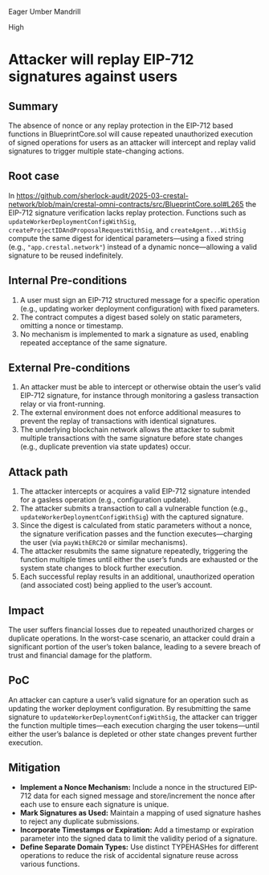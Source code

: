 Eager Umber Mandrill

High

# Attacker will replay EIP-712 signatures against users

## Summary
The absence of nonce or any replay protection in the EIP-712 based functions in BlueprintCore.sol  will cause repeated unauthorized execution of signed operations for users as an attacker will intercept and replay valid signatures to trigger multiple state-changing actions.

## Root case
In https://github.com/sherlock-audit/2025-03-crestal-network/blob/main/crestal-omni-contracts/src/BlueprintCore.sol#L265 the EIP-712 signature verification lacks replay protection. Functions such as `updateWorkerDeploymentConfigWithSig`, `createProjectIDAndProposalRequestWithSig`, and `createAgent...WithSig` compute the same digest for identical parameters—using a fixed string (e.g., `"app.crestal.network"`) instead of a dynamic nonce—allowing a valid signature to be reused indefinitely.

## Internal Pre-conditions
1. A user must sign an EIP-712 structured message for a specific operation (e.g., updating worker deployment configuration) with fixed parameters.
2. The contract computes a digest based solely on static parameters, omitting a nonce or timestamp.
3. No mechanism is implemented to mark a signature as used, enabling repeated acceptance of the same signature.

## External Pre-conditions
1. An attacker must be able to intercept or otherwise obtain the user’s valid EIP-712 signature, for instance through monitoring a gasless transaction relay or via front-running.
2. The external environment does not enforce additional measures to prevent the replay of transactions with identical signatures.
3. The underlying blockchain network allows the attacker to submit multiple transactions with the same signature before state changes (e.g., duplicate prevention via state updates) occur.

## Attack path
1. The attacker intercepts or acquires a valid EIP-712 signature intended for a gasless operation (e.g., configuration update).
2. The attacker submits a transaction to call a vulnerable function (e.g., `updateWorkerDeploymentConfigWithSig`) with the captured signature.
3. Since the digest is calculated from static parameters without a nonce, the signature verification passes and the function executes—charging the user (via `payWithERC20` or similar mechanisms).
4. The attacker resubmits the same signature repeatedly, triggering the function multiple times until either the user’s funds are exhausted or the system state changes to block further execution.
5. Each successful replay results in an additional, unauthorized operation (and associated cost) being applied to the user’s account.

## Impact
The user suffers financial losses due to repeated unauthorized charges or duplicate operations. In the worst-case scenario, an attacker could drain a significant portion of the user’s token balance, leading to a severe breach of trust and financial damage for the platform.

## PoC
An attacker can capture a user’s valid signature for an operation such as updating the worker deployment configuration. By resubmitting the same signature to `updateWorkerDeploymentConfigWithSig`, the attacker can trigger the function multiple times—each execution charging the user tokens—until either the user’s balance is depleted or other state changes prevent further execution.

## Mitigation
- **Implement a Nonce Mechanism:** Include a nonce in the structured EIP-712 data for each signed message and store/increment the nonce after each use to ensure each signature is unique.
- **Mark Signatures as Used:** Maintain a mapping of used signature hashes to reject any duplicate submissions.
- **Incorporate Timestamps or Expiration:** Add a timestamp or expiration parameter into the signed data to limit the validity period of a signature.
- **Define Separate Domain Types:** Use distinct TYPEHASHes for different operations to reduce the risk of accidental signature reuse across various functions.
